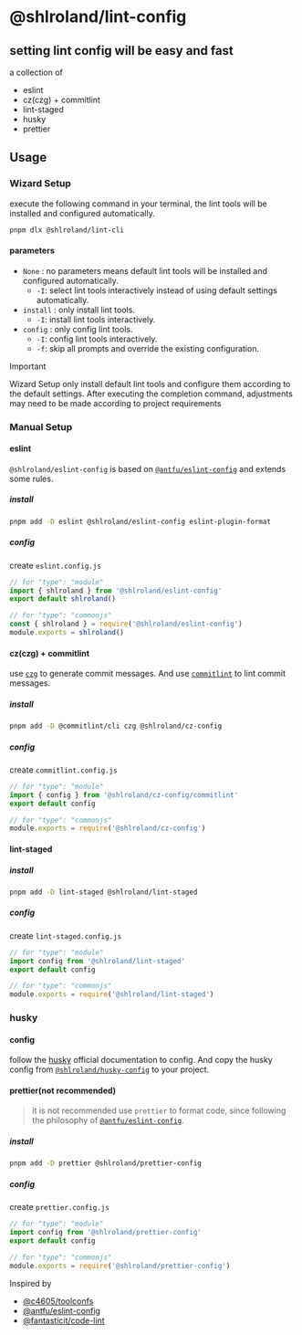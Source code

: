 # @shlroland/lint-config

## setting lint config will be easy and fast

a collection of

- eslint
- cz(czg) + commitlint
- lint-staged
- husky
- prettier

## Usage

### Wizard Setup

execute the following command in your terminal, the lint tools will be installed and configured automatically.

```bash
pnpm dlx @shlroland/lint-cli
```

#### parameters

- `None` : no parameters means default lint tools will be installed and configured automatically.
  - `-I`: select lint tools interactively instead of using default settings automatically.
- `install` : only install lint tools.
  - `-I`: install lint tools interactively.
- `config` : only config lint tools.
  - `-I`: config lint tools interactively.
  - `-f`: skip all prompts and override the existing configuration.

> [!IMPORTANT]
> Wizard Setup only install default lint tools and configure them according to the default settings.
> After executing the completion command, adjustments may need to be made according to project requirements

### Manual Setup

#### eslint

`@shlroland/eslint-config` is based on [`@antfu/eslint-config`][antfu-eslint-config] and extends some rules.

##### install

```bash
pnpm add -D eslint @shlroland/eslint-config eslint-plugin-format
```

##### config

create `eslint.config.js`

```js
// for "type": "module"
import { shlroland } from '@shlroland/eslint-config'
export default shlroland()
```

```js
// for "type": "commonjs"
const { shlroland } = require('@shlroland/eslint-config')
module.exports = shlroland()
```

#### cz(czg) + commitlint

use [`czg`](https://cz-git.qbb.sh/) to generate commit messages. And use [`commitlint`](https://commitlint.js.org/) to lint commit messages.

##### install

```bash
pnpm add -D @commitlint/cli czg @shlroland/cz-config
```

##### config

create `commitlint.config.js`

```js
// for "type": "module"
import { config } from '@shlroland/cz-config/commitlint'
export default config

// for "type": "commonjs"
module.exports = require('@shlroland/cz-config')
```

#### lint-staged

##### install

```bash
pnpm add -D lint-staged @shlroland/lint-staged
```

##### config

create `lint-staged.config.js`

```js
// for "type": "module"
import config from '@shlroland/lint-staged'
export default config

// for "type": "commonjs"
module.exports = require('@shlroland/lint-staged')
```

### husky

#### config

follow the [husky](https://typicode.github.io/husky/) official documentation to config.
And copy the husky config from [`@shlroland/husky-config`](./packages/husky/index.ts) to your project.

#### prettier(not recommended)

> it is not recommended use `prettier` to format code, since following the philosophy of [`@antfu/eslint-config`][antfu-eslint-config].

##### install

```bash
pnpm add -D prettier @shlroland/prettier-config
```

##### config

create `prettier.config.js`

```js
// for "type": "module"
import config from '@shlroland/prettier-config'
export default config

// for "type": "commonjs"
module.exports = require('@shlroland/prettier-config')
```

Inspired by

- [@c4605/toolconfs](https://www.npmjs.com/package/@c4605/toolconfs)
- [@antfu/eslint-config](https://github.com/antfu/eslint-config)
- [@fantasticit/code-lint](https://github.com/fantasticit/code-lint)

[antfu-eslint-config]: https://github.com/antfu/eslint-config
